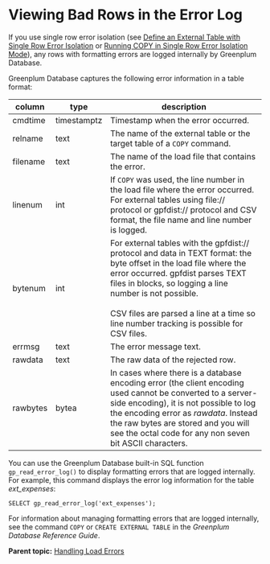 # Viewing Bad Rows in the Error Log 

If you use single row error isolation \(see [Define an External Table with Single Row Error Isolation](g-define-an-external-table-with-single-row-error-isolation.html) or [Running COPY in Single Row Error Isolation Mode](g-running-copy-in-single-row-error-isolation-mode.html)\), any rows with formatting errors are logged internally by Greenplum Database.

Greenplum Database captures the following error information in a table format:

|column|type|description|
|------|----|-----------|
|cmdtime|timestamptz|Timestamp when the error occurred.|
|relname|text|The name of the external table or the target table of a `COPY` command.|
|filename|text|The name of the load file that contains the error.|
|linenum|int|If `COPY` was used, the line number in the load file where the error occurred. For external tables using file:// protocol or gpfdist:// protocol and CSV format, the file name and line number is logged.|
|bytenum|int|For external tables with the gpfdist:// protocol and data in TEXT format: the byte offset in the load file where the error occurred. gpfdist parses TEXT files in blocks, so logging a line number is not possible.<br/><br/>CSV files are parsed a line at a time so line number tracking is possible for CSV files.|
|errmsg|text|The error message text.|
|rawdata|text|The raw data of the rejected row.|
|rawbytes|bytea|In cases where there is a database encoding error \(the client encoding used cannot be converted to a server-side encoding\), it is not possible to log the encoding error as *rawdata*. Instead the raw bytes are stored and you will see the octal code for any non seven bit ASCII characters.|

You can use the Greenplum Database built-in SQL function `gp_read_error_log()` to display formatting errors that are logged internally. For example, this command displays the error log information for the table *ext\_expenses*:

```
SELECT gp_read_error_log('ext_expenses');
```

For information about managing formatting errors that are logged internally, see the command `COPY` or `CREATE EXTERNAL TABLE` in the *Greenplum Database Reference Guide*.

**Parent topic:** [Handling Load Errors](../../load/topics/g-handling-load-errors.html)

